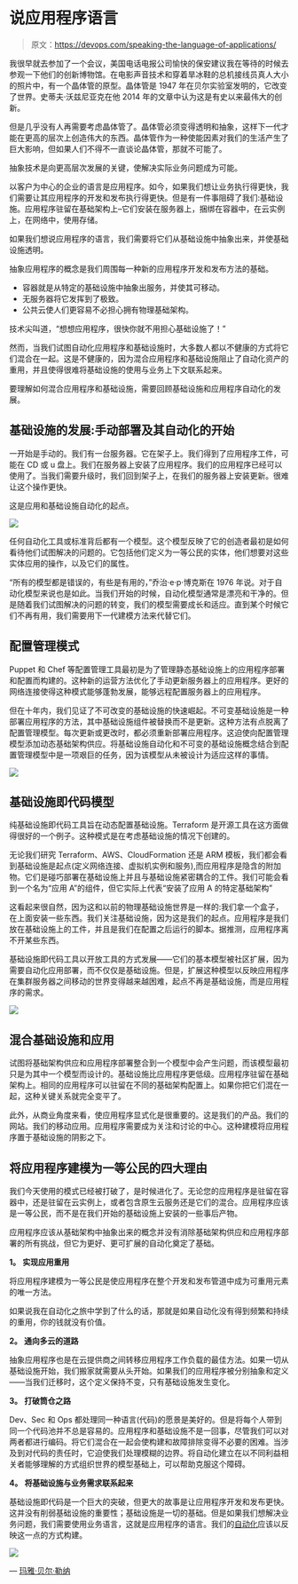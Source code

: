 # 说应用程序语言

> 原文：<https://devops.com/speaking-the-language-of-applications/>

我很早就去参加了一个会议，美国电话电报公司愉快的保安建议我在等待的时候去参观一下他们的创新博物馆。在电影声音技术和穿着旱冰鞋的总机接线员真人大小的照片中，有一个晶体管的原型。晶体管是 1947 年在贝尔实验室发明的，它改变了世界。史蒂夫·沃兹尼亚克在他 2014 年的文章中认为这是有史以来最伟大的创新。

但是几乎没有人再需要考虑晶体管了。晶体管必须变得透明和抽象，这样下一代才能在更高的层次上创造伟大的东西。晶体管作为一种使能因素对我们的生活产生了巨大影响，但如果人们不得不一直谈论晶体管，那就不可能了。

抽象技术是向更高层次发展的关键，使解决实际业务问题成为可能。

以客户为中心的企业的语言是应用程序。如今，如果我们想让业务执行得更快，我们需要让其应用程序的开发和发布执行得更快。但是有一件事阻碍了我们:基础设施。应用程序驻留在基础架构上–它们安装在服务器上，捆绑在容器中，在云实例上，在网络中，使用存储。

如果我们想说应用程序的语言，我们需要将它们从基础设施中抽象出来，并使基础设施透明。

抽象应用程序的概念是我们周围每一种新的应用程序开发和发布方法的基础。

*   容器就是从特定的基础设施中抽象出服务，并使其可移动。
*   无服务器将它发挥到了极致。
*   公共云使人们更容易不必担心拥有物理基础架构。

技术尖叫道，“想想应用程序，很快你就不用担心基础设施了！”

然而，当我们试图自动化应用程序和基础设施时，大多数人都以不健康的方式将它们混合在一起。这是不健康的，因为混合应用程序和基础设施阻止了自动化资产的重用，并且使得很难将基础设施的使用与业务上下文联系起来。

要理解如何混合应用程序和基础设施，需要回顾基础设施和应用程序自动化的发展。

## **基础设施的发展:手动部署及其自动化的开始**

一开始是手动的。我们有一台服务器。它在架子上。我们得到了应用程序工件，可能在 CD 或 u 盘上。我们在服务器上安装了应用程序。我们的应用程序已经可以使用了。当我们需要升级时，我们回到架子上，在我们的服务器上安装更新。很难让这个操作更快。

这是应用和基础设施自动化的起点。

![](img/d3f9c0f943a4270f740648b58a5101aa.png)

任何自动化工具或标准背后都有一个模型。这个模型反映了它的创造者最初是如何看待他们试图解决的问题的。它包括他们定义为一等公民的实体，他们想要对这些实体应用的操作，以及它们的属性。

“所有的模型都是错误的，有些是有用的，”乔治·e·p·博克斯在 1976 年说。对于自动化模型来说也是如此。当我们开始的时候，自动化模型通常是漂亮和干净的。但是随着我们试图解决的问题的转变，我们的模型需要成长和适应。直到某个时候它们不再有用，我们需要用下一代建模方法来代替它们。

## **配置管理模式**

Puppet 和 Chef 等配置管理工具最初是为了管理静态基础设施上的应用程序部署和配置而构建的。这种新的运营方法优化了手动更新服务器上的应用程序。更好的网络连接使得这种模式能够蓬勃发展，能够远程配置服务器上的应用程序。

但在十年内，我们见证了不可改变的基础设施的快速崛起。不可变基础设施是一种部署应用程序的方法，其中基础设施组件被替换而不是更新。这种方法有点脱离了配置管理模型。每次更新或更改时，都必须重新部署应用程序。这迫使向配置管理模型添加动态基础架构供应。将基础设施自动化和不可变的基础设施概念结合到配置管理模型中是一项艰巨的任务，因为该模型从未被设计为适应这样的事情。

![](img/a55e3292febcb08d98caeb0354370d18.png)

## **基础设施即代码模型**

纯基础设施即代码工具旨在动态配置基础设施。Terraform 是开源工具在这方面做得很好的一个例子。这种模式是在考虑基础设施的情况下创建的。

无论我们研究 Terraform、AWS、CloudFormation 还是 ARM 模板，我们都会看到基础设施是起点(定义网络连接、虚拟机实例和服务),而应用程序是隐含的附加物。它们是碰巧部署在基础设施上并且与基础设施紧密耦合的工件。我们可能会看到一个名为“应用 A”的组件，但它实际上代表“安装了应用 A 的特定基础架构”

这看起来很自然，因为这和以前的物理基础设施世界是一样的:我们拿一个盒子，在上面安装一些东西。我们关注基础设施，因为这是我们的起点。应用程序是我们放在基础设施上的工件，并且是我们在配置之后运行的脚本。据推测，应用程序离不开某些东西。

基础设施即代码工具以开放工具的方式发展——它们的基本模型被社区扩展，因为需要自动化应用部署，而不仅仅是基础设施。但是，扩展这种模型以反映应用程序在集群服务器之间移动的世界变得越来越困难，起点不再是基础设施，而是应用程序的需求。

![](img/894fb4e3180b720c069003c9c4afed7d.png)

## **混合基础设施和应用**

试图将基础架构供应和应用程序部署整合到一个模型中会产生问题，而该模型最初只是为其中一个模型而设计的。基础设施比应用程序更低级。应用程序驻留在基础架构上。相同的应用程序可以驻留在不同的基础架构配置上。如果你把它们混在一起，这种关键关系就完全变平了。

此外，从商业角度来看，使应用程序显式化是很重要的。这是我们的产品。我们的网站。我们的移动应用。应用程序需要成为关注和讨论的中心。这种建模将应用程序置于基础设施的阴影之下。

## **将应用程序建模为一等公民的四大理由**

我们今天使用的模式已经被打破了，是时候进化了。无论您的应用程序是驻留在容器中，还是驻留在云实例上，或者包含原生云服务还是它们的混合。应用程序应该是一等公民，而不是在我们开始的基础设施上安装的一些事后产物。

应用程序应该从基础架构中抽象出来的概念并没有消除基础架构供应和应用程序部署的所有挑战，但它为更好、更可扩展的自动化奠定了基础。

**1。** **实现应用重用**

将应用程序建模为一等公民是使应用程序在整个开发和发布管道中成为可重用元素的唯一方法。

如果说我在自动化之旅中学到了什么的话，那就是如果自动化没有得到频繁和持续的重用，你的钱就没有价值。

**2。** **通向多云的道路**

抽象应用程序也是在云提供商之间转移应用程序工作负载的最佳方法。如果一切从基础设施开始，我们搬家就需要从头开始。如果我们的应用程序被分别抽象和定义——当我们迁移时，这个定义保持不变，只有基础设施发生变化。

**3。** **打破筒仓之路**

Dev、Sec 和 Ops 都处理同一种语言(代码)的愿景是美好的。但是将每个人带到同一个代码池并不总是容易的。应用程序和基础设施不是一回事，尽管我们可以对两者都进行编码。将它们混合在一起会使构建和故障排除变得不必要的困难。当涉及到对代码的责任时，它迫使我们处理模糊的边界。将自动化建立在以不同利益相关者能够理解的方式组织世界的模型基础上，可以帮助克服这个障碍。

**4。** **将基础设施与业务需求联系起来**

基础设施即代码是一个巨大的突破，但更大的故事是让应用程序开发和发布更快。这并没有削弱基础设施的重要性；基础设施是一切的基础。但是如果我们想解决业务问题，我们需要使用业务语言，这就是应用程序的语言。我们的[自动化](https://devops.com/using-automation-to-control-cloud-costs/)应该以反映这一点的方式构建。

![](img/17705d075bac1cad68816455733bba3a.png)

— [玛雅·贝尔·勒纳](https://devops.com/author/maya-ber-lerner/)